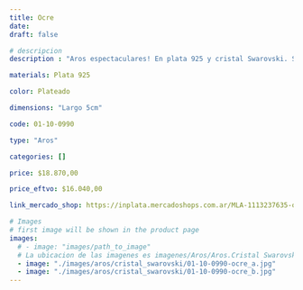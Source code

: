 ```yaml
---
title: Ocre
date: 
draft: false

# descripcion
description : "Aros espectaculares! En plata 925 y cristal Swarovski. Simplemente bellísimos."

materials: Plata 925

color: Plateado

dimensions: "Largo 5cm"

code: 01-10-0990

type: "Aros"

categories: []

price: $18.870,00

price_eftvo: $16.040,00

link_mercado_shop: https://inplata.mercadoshops.com.ar/MLA-1113237635-ocre-_JM

# Images
# first image will be shown in the product page
images:
  # - image: "images/path_to_image"
  # La ubicacion de las imagenes es imagenes/Aros/Aros.Cristal Swarovski/01-10-0990-ocre
  - image: "./images/aros/cristal_swarovski/01-10-0990-ocre_a.jpg"
  - image: "./images/aros/cristal_swarovski/01-10-0990-ocre_b.jpg"
---
```

